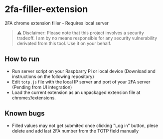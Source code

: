 # 2fa-filler-extension
2FA chrome extension filler - Requires local server

> ⚠️ Disclaimer: Please note that this project involves a security tradeoff. I am by no means responsible for any security vulnerability derivated from this tool. Use it on your behalf.
## How to run

  - Run server script on your Raspbarry Pi or local device (Download and instructions on the following repository)
  - Edit ```totp.js``` file with the local IP server and port of your 2FA server (Pending from UI integration)
  - Load the current extension as an unpackaged extension file at chrome://extensions.

## Known bugs

  - Filled values may not get submited once clicking "Log in" button, plese delete and add last 2FA number from the TOTP field manually
